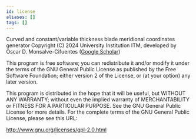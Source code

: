 ```yaml
---
id: license
aliases: []
tags: []
---
```


Curved and constant/variable thickness blade meridional coordinates generator Copyright (C) 2024 University Institution ITM, developed by
Oscar D. Monsalve-Cifuentes ([Google Scholar](https://scholar.google.com/citations?user=xZFlJKYAAAAJ&hl=en))

This program is free software; you can redistribute it and/or modify it under the terms of the GNU General Public License as published by
the Free Software Foundation; either version 2 of the License, or (at your option) any later version.

This program is distributed in the hope that it will be useful, but WITHOUT ANY WARRANTY; without even the implied warranty of
MERCHANTABILITY or FITNESS FOR A PARTICULAR PURPOSE. See the GNU General Public License for more details.  For the complete terms of the
GNU General Public License, please see this URL:

http://www.gnu.org/licenses/gpl-2.0.html
